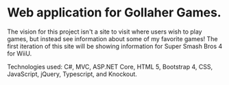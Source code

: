 <h1>
Web application for Gollaher Games. 
</h1>


The vision for this project isn't a site to visit where users wish to play games, but instead see information about some of my favorite games! The first iteration of this site will be showing information for Super Smash Bros 4 for WiiU. 

Technologies used: C#, MVC, ASP.NET Core, HTML 5, Bootstrap 4, CSS, JavaScript, jQuery, Typescript, and Knockout.
